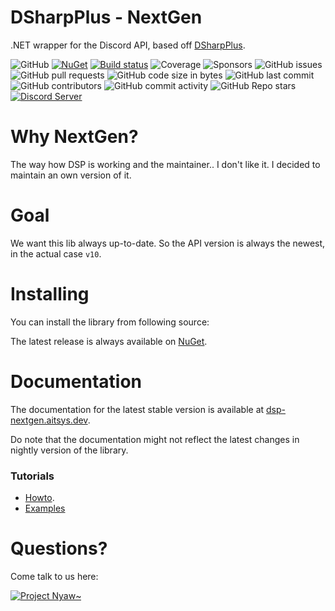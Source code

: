 # DSharpPlus - NextGen
.NET wrapper for the Discord API, based off [DSharpPlus](https://github.com/DSharpPlus/DSharpPlus).

![GitHub](https://img.shields.io/github/license/Aiko-IT-Systems/DSharpPlus-NextGen)
[![NuGet](https://img.shields.io/nuget/vpre/DSharpPlusNextGen.svg)](https://nuget.org/packages/DSharpPlusNextGen)
[![Build status](https://ci.appveyor.com/api/projects/status/1123j3h5983lixsa?svg=true)](https://ci.appveyor.com/project/Lulalaby/dsharpplus-nextgen)
![Coverage](https://img.shields.io/gitlab/coverage/Aiko-IT-Systems/DSHarpPlus-NextGen/main)
![Sponsors](https://img.shields.io/github/sponsors/Lulalaby)
![GitHub issues](https://img.shields.io/github/issues/Aiko-IT-Systems/DSharpPlus-NextGen)
![GitHub pull requests](https://img.shields.io/github/issues-pr/Aiko-IT-Systems/DSharpPlus-NextGen)
![GitHub code size in bytes](https://img.shields.io/github/languages/code-size/Aiko-IT-Systems/DSharpPlus-NextGen)
![GitHub last commit](https://img.shields.io/github/last-commit/Aiko-IT-Systems/DSharpPlus-NextGen)
![GitHub contributors](https://img.shields.io/github/contributors/Aiko-IT-Systems/DSharpPlus-NextGen)
![GitHub commit activity](https://img.shields.io/github/commit-activity/w/Aiko-IT-Systems/DSharpPlus-NextGen)
![GitHub Repo stars](https://img.shields.io/github/stars/Aiko-IT-Systems/DSharpPlus-NextGen)
[![Discord Server](https://img.shields.io/discord/858089281214087179.svg?label=discord)](https://discord.gg/CPhrqxu2SF)


# Why NextGen?
The way how DSP is working and the maintainer.. I don't like it. I decided to maintain an own version of it.

# Goal
We want this lib always up-to-date. So the API version is always the newest, in the actual case `v10`.

# Installing
You can install the library from following source:

The latest release is always available on [NuGet](https://nuget.org/packages/DSharpPlusNextGen).

# Documentation
The documentation for the latest stable version is available at [dsp-nextgen.aitsys.dev](https://dsp-nextgen.aitsys.dev).

Do note that the documentation might not reflect the latest changes in nightly version of the library.

### Tutorials
* [Howto](https://dsp-nextgen.aitsys.dev/articles/basics/bot_account.html).
* [Examples](https://github.com/Aiko-IT-Systems/DSharpPlusNextGen.Examples)

# Questions?
Come talk to us here:

[![Project Nyaw~](https://discord.com/api/guilds/858089281214087179/embed.png?style=banner1)](https://discord.gg/CPhrqxu2SF)

